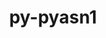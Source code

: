 ---
title: "py-pyasn1"
layout: cache
categories: [package, develop]
meta: {"versions": ["0.4.8"], "compilers": ["apple-clang@=15.0.0", "gcc@=11.4.0"], "oss": ["ubuntu22.04", "ventura"], "platforms": ["darwin", "linux"], "targets": ["aarch64", "neoverse_v1", "neoverse_v2", "x86_64_v3"], "stacks": ["e4s", "e4s-neoverse-v2", "e4s-neoverse_v1", "ml-darwin-aarch64-mps", "ml-linux-x86_64-cpu", "ml-linux-x86_64-cuda", "root"], "num_specs": 5, "num_specs_by_stack": {"ml-darwin-aarch64-mps": 1, "root": 5, "e4s-neoverse_v1": 1, "e4s-neoverse-v2": 1, "ml-linux-x86_64-cpu": 1, "ml-linux-x86_64-cuda": 1, "e4s": 1}}
spec_details: [{"hash": "nt37pzasje4ofn5om6fp5jeuelectbri", "compiler": "apple-clang@=15.0.0", "versions": ["0.4.8"], "os": "ventura", "platform": "darwin", "target": "aarch64", "variants": ["build_system=python_pip"], "stacks": ["ml-darwin-aarch64-mps", "root"], "size": "-", "tarball": "https://binaries.spack.io/develop/build_cache/darwin-ventura-aarch64/apple-clang-15.0.0/py-pyasn1-0.4.8/darwin-ventura-aarch64-apple-clang-15.0.0-py-pyasn1-0.4.8-nt37pzasje4ofn5om6fp5jeuelectbri.spack"}, {"hash": "t37hqn2curwwcpf5ku6x4rmmfdokbmxq", "compiler": "gcc@=11.4.0", "versions": ["0.4.8"], "os": "ubuntu22.04", "platform": "linux", "target": "neoverse_v1", "variants": ["build_system=python_pip"], "stacks": ["root", "e4s-neoverse_v1"], "size": "-", "tarball": "https://binaries.spack.io/develop/build_cache/linux-ubuntu22.04-neoverse_v1/gcc-11.4.0/py-pyasn1-0.4.8/linux-ubuntu22.04-neoverse_v1-gcc-11.4.0-py-pyasn1-0.4.8-t37hqn2curwwcpf5ku6x4rmmfdokbmxq.spack"}, {"hash": "yzear6qw5u3a3g3ufcxtnionjsi4xk6a", "compiler": "gcc@=11.4.0", "versions": ["0.4.8"], "os": "ubuntu22.04", "platform": "linux", "target": "neoverse_v2", "variants": ["build_system=python_pip"], "stacks": ["e4s-neoverse-v2", "root"], "size": "-", "tarball": "https://binaries.spack.io/develop/build_cache/linux-ubuntu22.04-neoverse_v2/gcc-11.4.0/py-pyasn1-0.4.8/linux-ubuntu22.04-neoverse_v2-gcc-11.4.0-py-pyasn1-0.4.8-yzear6qw5u3a3g3ufcxtnionjsi4xk6a.spack"}, {"hash": "c3wru3d7jyvseapq3jxviloalxkf7tmx", "compiler": "gcc@=11.4.0", "versions": ["0.4.8"], "os": "ubuntu22.04", "platform": "linux", "target": "x86_64_v3", "variants": ["build_system=python_pip"], "stacks": ["ml-linux-x86_64-cpu", "ml-linux-x86_64-cuda", "root"], "size": "-", "tarball": "https://binaries.spack.io/develop/build_cache/linux-ubuntu22.04-x86_64_v3/gcc-11.4.0/py-pyasn1-0.4.8/linux-ubuntu22.04-x86_64_v3-gcc-11.4.0-py-pyasn1-0.4.8-c3wru3d7jyvseapq3jxviloalxkf7tmx.spack"}, {"hash": "hg5lklme3gv5omwbusmj7ctnhzbxuzi7", "compiler": "gcc@=11.4.0", "versions": ["0.4.8"], "os": "ubuntu22.04", "platform": "linux", "target": "x86_64_v3", "variants": ["build_system=python_pip"], "stacks": ["e4s", "root"], "size": "-", "tarball": "https://binaries.spack.io/develop/build_cache/linux-ubuntu22.04-x86_64_v3/gcc-11.4.0/py-pyasn1-0.4.8/linux-ubuntu22.04-x86_64_v3-gcc-11.4.0-py-pyasn1-0.4.8-hg5lklme3gv5omwbusmj7ctnhzbxuzi7.spack"}]
---